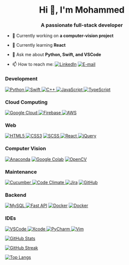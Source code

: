 <h1 align="center">Hi 👋, I'm Mohammed</h1>
<h3 align="center">A passionate full-stack developer</h3>

<p> <img style="display:none;" src="https://komarev.com/ghpvc/?username=aljaroudi&label=Profile%20views&color=0e75b6&style=flat" alt="aljaroudi" /> </p>

- 🔭 Currently working on **a computer-vision project**

- 🌱 Currently learning **React**

- 💬 Ask me about **Python, Swift, and VSCode**

- 📫 How to reach me: [<img alt="LinkedIn" src="https://img.shields.io/badge/LinkedIn-%230077B5.svg?&style=for-the-badge&logo=linkedin&logoColor=white">](https://www.linkedin.com/in/aljaroudi/) [<img alt="E-mail" src="https://img.shields.io/badge/e--mail-D14836?style=for-the-badge&logo=gmail&logoColor=white">](mailto:73927882+aljaroudi@users.noreply.github.com)

<h3>Development</h3>
<p>
  <a href="#"><img alt="Python" src="https://img.shields.io/badge/python-%2314354C.svg?&style=for-the-badge&logo=python&logoColor=white"> </a>
  <a href="#"><img alt="Swift" src="https://img.shields.io/badge/swift-%23FA7343.svg?&style=for-the-badge&logo=swift&logoColor=white"> </a>
  <a href="#"><img alt="C++" src="https://img.shields.io/badge/c++-%2300599C.svg?&style=for-the-badge&logo=c%2B%2B&ogoColor=white"> </a>
  <a href="#"><img alt="JavaScript" src="https://img.shields.io/badge/javascript-%23323330.svg?&style=for-the-badge&logo=javascript&logoColor=%23F7DF1E"> </a>
  <a href="#"><img alt="TypeScript" src="https://img.shields.io/badge/typescript-%23007ACC.svg?&style=for-the-badge&logo=typescript&logoColor=white"></a>
</p>

<h3>Cloud Computing</h3>
<p>
  <a href="#"><img alt="Google Cloud" src="https://img.shields.io/badge/Google_Cloud-%234285F4.svg?&style=for-the-badge&logo=google-cloud&logoColor=white"> </a>
  <a href="#"><img alt="Firebase" src="https://img.shields.io/badge/firebase-%23039BE5.svg?&style=for-the-badge&logo=firebase"> </a>
  <a href="#"><img alt="AWS" src="https://img.shields.io/badge/AWS-%23FF9900.svg?&style=for-the-badge&logo=amazon-aws&logoColor=white"></a>
</p>

<h3>Web</h3>
<p> 
  <a href="#"><img alt="HTML5" src="https://img.shields.io/badge/html-%23E34F26.svg?&style=for-the-badge&logo=html5&logoColor=white"> </a>
  <a href="#"><img alt="CSS3" src="https://img.shields.io/badge/css-%231572B6.svg?&style=for-the-badge&logo=css3&logoColor=white"/></a>
  <a href="#"><img alt="SCSS" src="https://img.shields.io/badge/SCSS-hotpink.svg?&style=for-the-badge&logo=SASS&logoColor=white"> </a>
  <a href="#"><img alt="React" src="https://img.shields.io/badge/react-%2320232a.svg?&style=for-the-badge&logo=react&logoColor=%2361DAFB"> </a>
  <a href="#"><img alt="jQuery" src="https://img.shields.io/badge/jquery-%230769AD.svg?&style=for-the-badge&logo=jquery&logoColor=white"></a>
</p>

<h3>Computer Vision</h3>
<p>
  <a href="#"><img alt="Anaconda" src="https://img.shields.io/badge/CONDA-%2344A833.svg?&style=for-the-badge&logo=Anaconda&logoColor=white"></a>
  <a href="#"><img alt="Google Colab" src="https://img.shields.io/badge/Colab-%23F9AB00.svg?style=for-the-badge&logoColor=white&logo=Google-Colab"></a>
  <a href="#"><img alt="OpenCV" src="https://img.shields.io/badge/opencv-%23white.svg?&style=for-the-badge&logo=opencv&logoColor=white"></a>
</p>

<h3>Maintenance</h3>
<p>
  <a href="#"><img alt="Cucumber" src="https://img.shields.io/badge/Cucumber-%2323D96C.svg?style=for-the-badge&logoColor=white&logo=cucumber"> </a>
  <a href="#"><img alt="Code Climate" src="https://img.shields.io/badge/CodeClimate-%23000.svg?style=for-the-badge&logoColor=white&logo=Code-Climate"> </a>
  <a href="#"><img alt="Jira" src="https://img.shields.io/badge/Jira-%230052CC.svg?style=for-the-badge&logoColor=white&logo=Jira-Software"></a>
  <a href="#"><img alt="GitHub" src="https://img.shields.io/badge/github-%23121011.svg?&style=for-the-badge&logo=github&logoColor=white"/></a>
</p>

<h3>Backend</h3>
<p> 
  <a href="#"><img alt="MySQL" src="https://img.shields.io/badge/mysql-%2300f.svg?&style=for-the-badge&logo=mysql&logoColor=white"> </a>
  <a href="#"><img alt="Fast API" src="https://img.shields.io/badge/FastAPI-%23009485.svg?style=for-the-badge&logoColor=white&logo=fastapi"></a>
  <a href="#"><img alt="Docker" src="https://img.shields.io/badge/docker-%230db7ed.svg?&style=for-the-badge&logo=docker&logoColor=white"></a>
  <a href="#"><img alt="Docker" src="https://img.shields.io/badge/Unraid-%23F15A2C.svg?&style=for-the-badge&logo=Unraid&logoColor=white"></a>
  
</p>

<h3>IDEs</h3>
<p>
  <a href="#"><img alt="VSCode" src="https://img.shields.io/badge/VSCode-0078d7.svg?&style=for-the-badge&logo=visual-studio-code&logoColor=white"> </a>
  <a href="#"><img alt="Xcode" src="https://img.shields.io/badge/Xcode-007ACC?style=for-the-badge&logo=Xcode&logoColor=white"> </a>
  <a href="#"><img alt="PyCharm" src="https://img.shields.io/badge/PyCharm-000000.svg?&style=for-the-badge&logo=PyCharm&logoColor=white"> </a>
  <a href="#"><img alt="Vim" src="https://img.shields.io/badge/VIM-%2311AB00.svg?&style=for-the-badge&logo=vim&logoColor=white"></a>
</p>

[![GitHub Stats](https://github-readme-stats.vercel.app/api?username=aljaroudi&show_icons=true&locale=en)](#)

[![GitHub Streak](http://github-readme-streak-stats.herokuapp.com?user=aljaroudi)](#)

[![Top Langs](https://github-readme-stats.vercel.app/api/top-langs/?username=aljaroudi&layout=compact&hide=html,ruby)](#)
